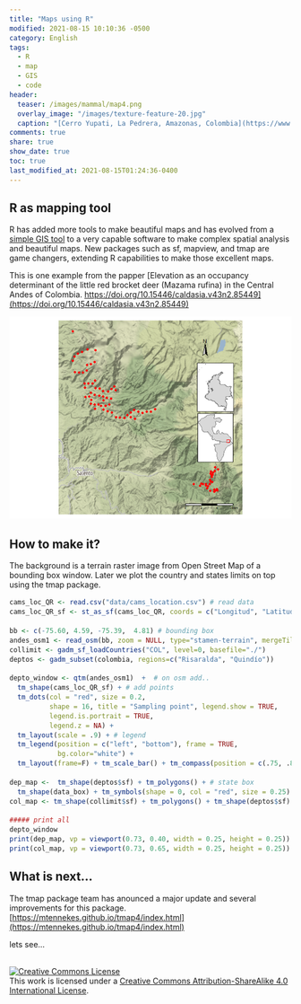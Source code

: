 ```yaml
---
title: "Maps using R"
modified: 2021-08-15 10:10:36 -0500
category: English
tags:   
  - R
  - map
  - GIS
  - code
header:
  teaser: /images/mammal/map4.png
  overlay_image: "/images/texture-feature-20.jpg"
  caption: "[Cerro Yupati, La Pedrera, Amazonas, Colombia](https://www.flickr.com/photos/diegolizcano/14734613538)"
comments: true
share: true
show_date: true
toc: true
last_modified_at: 2021-08-15T01:24:36-0400
---
```


## R as mapping tool

R has added more tools to make beautiful maps and has evolved from a [simple GIS tool](https://github.com/dlizcano/R_as_GIS) to a very capable software to make complex spatial analysis and beautiful maps. New packages such as sf, mapview, and tmap are game changers, extending R capabilities to make those excellent maps.

This is one example from the papper [Elevation as an occupancy determinant of the little red brocket deer (Mazama rufina) in the Central Andes of Colombia. https://doi.org/10.15446/caldasia.v43n2.85449](https://doi.org/10.15446/caldasia.v43n2.85449)


![image](https://github.com/dlizcano/Mazama_rufina/raw/main/figs/README-unnamed-chunk-3-1.png)


## How to make it?

The background is a terrain raster image from Open Street Map of a bounding box window. Later we plot the country and states limits on top using the tmap package.

~~~ R
cams_loc_QR <- read.csv("data/cams_location.csv") # read data
cams_loc_QR_sf <- st_as_sf(cams_loc_QR, coords = c("Longitud", "Latitud"), crs = "+proj=longlat +datum=WGS84 +no_defs") # make data sf

bb <- c(-75.60, 4.59, -75.39,  4.81) # bounding box
andes_osm1 <- read_osm(bb, zoom = NULL, type="stamen-terrain", mergeTiles = TRUE) # type can be also bing and osm 
collimit <- gadm_sf_loadCountries("COL", level=0, basefile="./")
deptos <- gadm_subset(colombia, regions=c("Risaralda", "Quindío"))

depto_window <- qtm(andes_osm1)  +  # on osm add..
  tm_shape(cams_loc_QR_sf) + # add points
  tm_dots(col = "red", size = 0.2,  
          shape = 16, title = "Sampling point", legend.show = TRUE,
          legend.is.portrait = TRUE,
          legend.z = NA) + 
  tm_layout(scale = .9) + # legend
  tm_legend(position = c("left", "bottom"), frame = TRUE,
            bg.color="white") + 
  tm_layout(frame=F) + tm_scale_bar() + tm_compass(position = c(.75, .82), color.light = "grey90") # aditionals

dep_map <-  tm_shape(deptos$sf) + tm_polygons() + # state box
  tm_shape(data_box) + tm_symbols(shape = 0, col = "red", size = 0.25)
col_map <- tm_shape(collimit$sf) + tm_polygons() + tm_shape(deptos$sf) + tm_polygons() # country box

##### print all
depto_window
print(dep_map, vp = viewport(0.73, 0.40, width = 0.25, height = 0.25))
print(col_map, vp = viewport(0.73, 0.65, width = 0.25, height = 0.25))

~~~

## What is next...

The tmap package team has anounced a major update and several improvements for this package. [https://mtennekes.github.io/tmap4/index.html](https://mtennekes.github.io/tmap4/index.html)  

<p>lets see...  <br>
<br>
</p>

<a rel="license" href="http://creativecommons.org/licenses/by-sa/4.0/"><img alt="Creative Commons License" style="border-width:0" src="http://i.creativecommons.org/l/by-sa/4.0/88x31.png" /></a><br />This work is licensed under a <a rel="license" href="http://creativecommons.org/licenses/by-sa/4.0/">Creative Commons Attribution-ShareAlike 4.0 International License</a>.


